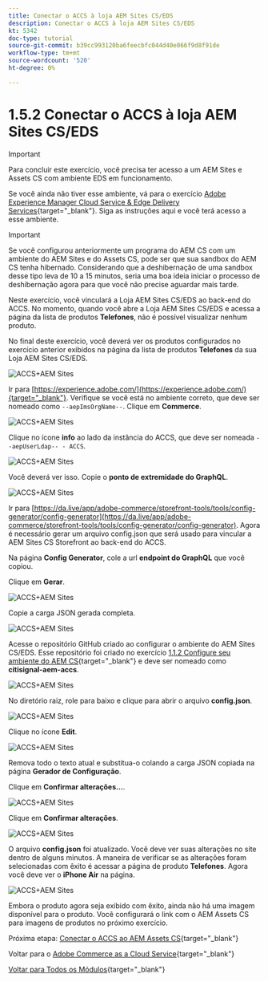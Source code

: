 ```yaml
---
title: Conectar o ACCS à loja AEM Sites CS/EDS
description: Conectar o ACCS à loja AEM Sites CS/EDS
kt: 5342
doc-type: tutorial
source-git-commit: b39cc993120ba6feecbfc044d40e066f9d8f91de
workflow-type: tm+mt
source-wordcount: '520'
ht-degree: 0%

---
```


# 1.5.2 Conectar o ACCS à loja AEM Sites CS/EDS

>[!IMPORTANT]
>
>Para concluir este exercício, você precisa ter acesso a um AEM Sites e Assets CS com ambiente EDS em funcionamento.
>
>Se você ainda não tiver esse ambiente, vá para o exercício [Adobe Experience Manager Cloud Service &amp; Edge Delivery Services](./../../../modules/asset-mgmt/module2.1/aemcs.md){target="_blank"}. Siga as instruções aqui e você terá acesso a esse ambiente.

>[!IMPORTANT]
>
>Se você configurou anteriormente um programa do AEM CS com um ambiente do AEM Sites e do Assets CS, pode ser que sua sandbox do AEM CS tenha hibernado. Considerando que a deshibernação de uma sandbox desse tipo leva de 10 a 15 minutos, seria uma boa ideia iniciar o processo de deshibernação agora para que você não precise aguardar mais tarde.

Neste exercício, você vinculará a Loja AEM Sites CS/EDS ao back-end do ACCS. No momento, quando você abre a Loja AEM Sites CS/EDS e acessa a página da lista de produtos **Telefones**, não é possível visualizar nenhum produto.

No final deste exercício, você deverá ver os produtos configurados no exercício anterior exibidos na página da lista de produtos **Telefones** da sua Loja AEM Sites CS/EDS.

![ACCS+AEM Sites](./images/accsaemsites0.png)

Ir para [https://experience.adobe.com/](https://experience.adobe.com/){target="_blank"}. Verifique se você está no ambiente correto, que deve ser nomeado como `--aepImsOrgName--`. Clique em **Commerce**.

![ACCS+AEM Sites](./images/accsaemsites1.png)

Clique no ícone **info** ao lado da instância do ACCS, que deve ser nomeada `--aepUserLdap-- - ACCS`.

![ACCS+AEM Sites](./images/accsaemsites2.png)

Você deverá ver isso. Copie o **ponto de extremidade do GraphQL**.

![ACCS+AEM Sites](./images/accsaemsites3.png)

Ir para [https://da.live/app/adobe-commerce/storefront-tools/tools/config-generator/config-generator](https://da.live/app/adobe-commerce/storefront-tools/tools/config-generator/config-generator). Agora é necessário gerar um arquivo config.json que será usado para vincular a AEM Sites CS Storefront ao back-end do ACCS.

Na página **Config Generator**, cole a url **endpoint do GraphQL** que você copiou.

Clique em **Gerar**.

![ACCS+AEM Sites](./images/accsaemsites4.png)

Copie a carga JSON gerada completa.

![ACCS+AEM Sites](./images/accsaemsites5.png)

Acesse o repositório GitHub criado ao configurar o ambiente do AEM Sites CS/EDS. Esse repositório foi criado no exercício [1.1.2 Configure seu ambiente do AEM CS](./../../../modules/asset-mgmt/module2.1/ex3.md){target="_blank"} e deve ser nomeado como **citisignal-aem-accs**.

![ACCS+AEM Sites](./images/accsaemsites6.png)

No diretório raiz, role para baixo e clique para abrir o arquivo **config.json**.

![ACCS+AEM Sites](./images/accsaemsites7.png)

Clique no ícone **Edit**.

![ACCS+AEM Sites](./images/accsaemsites8.png)

Remova todo o texto atual e substitua-o colando a carga JSON copiada na página **Gerador de Configuração**.

Clique em **Confirmar alterações...**.

![ACCS+AEM Sites](./images/accsaemsites9.png)

Clique em **Confirmar alterações**.

![ACCS+AEM Sites](./images/accsaemsites10.png)

O arquivo **config.json** foi atualizado. Você deve ver suas alterações no site dentro de alguns minutos. A maneira de verificar se as alterações foram selecionadas com êxito é acessar a página de produto **Telefones**. Agora você deve ver o **iPhone Air** na página.

![ACCS+AEM Sites](./images/accsaemsites11.png)

Embora o produto agora seja exibido com êxito, ainda não há uma imagem disponível para o produto. Você configurará o link com o AEM Assets CS para imagens de produtos no próximo exercício.

Próxima etapa: [Conectar o ACCS ao AEM Assets CS](./ex3.md){target="_blank"}

Voltar para o [Adobe Commerce as a Cloud Service](./accs.md){target="_blank"}

[Voltar para Todos os Módulos](./../../../overview.md){target="_blank"}
